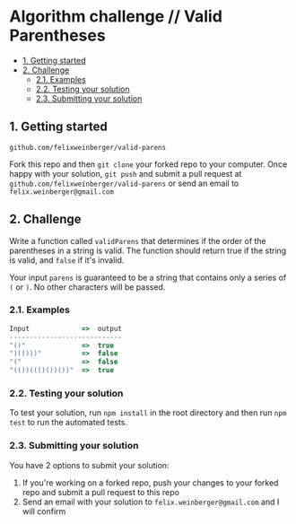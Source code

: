 # Algorithm challenge // Valid Parentheses
- [1. Getting started](#1-getting-started)
- [2. Challenge](#2-challenge)
  - [2.1. Examples](#21-examples)
  - [2.2. Testing your solution](#22-testing-your-solution)
  - [2.3. Submitting your solution](#23-submitting-your-solution)

## 1. Getting started
`github.com/felixweinberger/valid-parens`

Fork this repo and then `git clone` your forked repo to your computer.
Once happy with your solution, `git push` and submit a pull request at 
`github.com/felixweinberger/valid-parens` or send an email to `felix.weinberger@gmail.com`

## 2. Challenge
Write a function called `validParens` that determines if 
the order of the parentheses in a string is valid. The function 
should return true if the string is valid, and `false` if it's invalid.

Your input `parens` is guaranteed to be a string that contains only
a series of `(` or `)`. No other characters will be passed.

### 2.1. Examples
```js
Input             =>  output
----------------------------
"()"              =>  true
")(()))"          =>  false
"("               =>  false
"(())((()())())"  =>  true
```

### 2.2. Testing your solution
To test your solution, run `npm install` in the root directory 
and then run `npm test` to run the automated tests.

### 2.3. Submitting your solution
You have 2 options to submit your solution:

1. If you're working on a forked repo, push your changes to your forked repo and submit a pull request to this repo
2. Send an email with your solution to `felix.weinberger@gmail.com` and I will confirm

